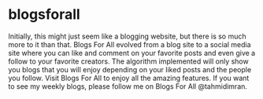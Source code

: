 # blogsforall
Initially, this might just seem like a blogging website, but there is so much more to it than that.
Blogs For All evolved from a blog site to a social media site where you can like and comment on
your favorite posts and even give a follow to your favorite creators. The algorithm implemented will
only show you blogs that you will enjoy depending on your liked posts and the people you follow. Visit
Blogs For All to enjoy all the amazing features. If you want to see my weekly blogs, please follow me 
on Blogs For All @tahmidimran.
